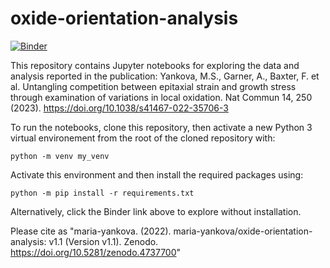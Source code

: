# oxide-orientation-analysis

[![Binder](https://mybinder.org/badge_logo.svg)](https://mybinder.org/v2/gh/maria-yankova/oxide-orientation-analysis/HEAD)

This repository contains Jupyter notebooks for exploring the data and analysis reported in the publication:
Yankova, M.S., Garner, A., Baxter, F. et al. Untangling competition between epitaxial strain and growth stress through examination of variations in local oxidation. Nat Commun 14, 250 (2023). https://doi.org/10.1038/s41467-022-35706-3 


To run the notebooks, clone this repository, then activate a new Python 3 virtual environement from the root of the cloned repository with:

`python -m venv my_venv`

Activate this environment and then install the required packages using:

`python -m pip install -r requirements.txt`

Alternatively, click the Binder link above to explore without installation.



Please cite as "maria-yankova. (2022). maria-yankova/oxide-orientation-analysis: v1.1 (Version v1.1). Zenodo. https://doi.org/10.5281/zenodo.4737700" 